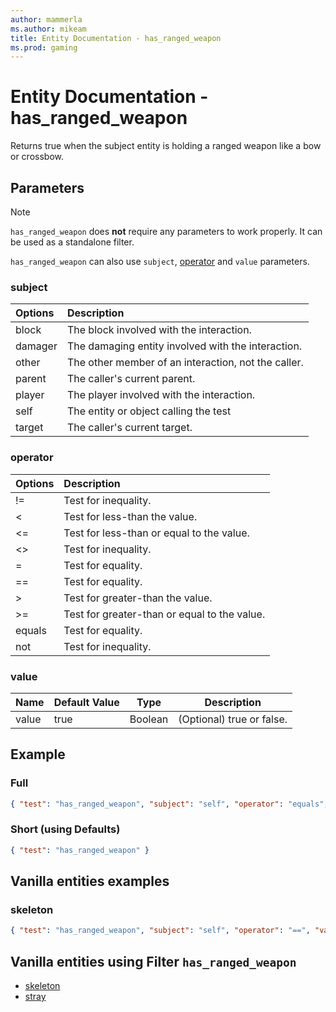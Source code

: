 ```yaml
---
author: mammerla
ms.author: mikeam
title: Entity Documentation - has_ranged_weapon
ms.prod: gaming
---
```


# Entity Documentation - has_ranged_weapon

Returns true when the subject entity is holding a ranged weapon like a bow or crossbow.

## Parameters

> [!Note]
> `has_ranged_weapon` does **not** require any parameters to work properly. It can be used as a standalone filter.
>
>`has_ranged_weapon` can also use `subject`, [operator](../Definitions/NestedTables/operator.md) and `value` parameters.

### subject

| Options| Description |
|:-----------|:-----------|
| block| The block involved with the interaction. |
| damager| The damaging entity involved with the interaction. |
| other| The other member of an interaction, not the caller. |
| parent| The caller's current parent. |
| player| The player involved with the interaction. |
| self| The entity or object calling the test |
| target| The caller's current target. |

### operator

| Options| Description |
|:-----------|:-----------|
| !=| Test for inequality. |
| <| Test for less-than the value. |
| <=| Test for less-than or equal to the value. |
| <>| Test for inequality. |
| =| Test for equality. |
| ==| Test for equality. |
| >| Test for greater-than the value. |
| >=| Test for greater-than or equal to the value. |
| equals| Test for equality. |
| not| Test for inequality. |

### value

|Name |Default Value  |Type  |Description  |
|---------|---------|---------|---------|
|value |true |Boolean |(Optional) true or false. |

## Example

### Full

```json
{ "test": "has_ranged_weapon", "subject": "self", "operator": "equals", "value": true }
```

### Short (using Defaults)

```json
{ "test": "has_ranged_weapon" }
```

## Vanilla entities examples

### skeleton

```json
{ "test": "has_ranged_weapon", "subject": "self", "operator": "==", "value": false }
```

## Vanilla entities using Filter `has_ranged_weapon`

- [skeleton](../../../../Source/VanillaBehaviorPack_Snippets/entities/skeleton.md)
- [stray](../../../../Source/VanillaBehaviorPack_Snippets/entities/stray.md)
